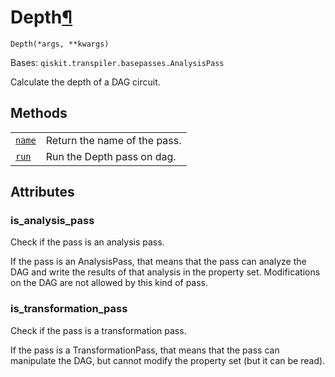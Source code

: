 # Depth[¶](#depth "Permalink to this headline")

<span id="undefined" />

`Depth(*args, **kwargs)`

Bases: `qiskit.transpiler.basepasses.AnalysisPass`

Calculate the depth of a DAG circuit.

## Methods

|                                                                                                                         |                              |
| ----------------------------------------------------------------------------------------------------------------------- | ---------------------------- |
| [`name`](qiskit.transpiler.passes.Depth.name#qiskit.transpiler.passes.Depth.name "qiskit.transpiler.passes.Depth.name") | Return the name of the pass. |
| [`run`](qiskit.transpiler.passes.Depth.run#qiskit.transpiler.passes.Depth.run "qiskit.transpiler.passes.Depth.run")     | Run the Depth pass on dag.   |

## Attributes

<span id="undefined" />

### is\_analysis\_pass

Check if the pass is an analysis pass.

If the pass is an AnalysisPass, that means that the pass can analyze the DAG and write the results of that analysis in the property set. Modifications on the DAG are not allowed by this kind of pass.

<span id="undefined" />

### is\_transformation\_pass

Check if the pass is a transformation pass.

If the pass is a TransformationPass, that means that the pass can manipulate the DAG, but cannot modify the property set (but it can be read).
